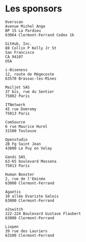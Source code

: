 # Les sponsors
```
Overscan
Avenue Michel Ange
BP 15 La Pardieu
63064 Clermont-Ferrand Cedex 1k
```

```
GitHub, Inc.
88 Collin P Kelly Jr St
San Francisco
CA 94107
USA
```

```
i-Biseness
12, route de Mégecoste
63570 Brassac-les-Mines
```

```
Mailjet SAS
37 bis, rue du Sentier
75002 Paris
```

```
ITNetwork
45 rue Domremy
75013 Paris
```

```
ComSource
6 rue Maurice Hurel
31500 Toulouse
```

```
Openstudio
2B Fg Saint Jean
43000 Le Puy en Velay
```

```
Gandi SAS
63-65 boulevard Massena
75013 Paris
```

```
Human Booster
2, rue de l'Eminée
63000 Clermont-Ferrand
```

```
Agaetis
10 allée Evariste Galois
63000 Clermont-Ferrand
```

```
o2switch
222-224 Boulevard Gustave Flaubert
63000 Clermont-Ferrand
```

```
Liopen
39 rue des Lauriers
63100 Clermont-Ferrand
```
